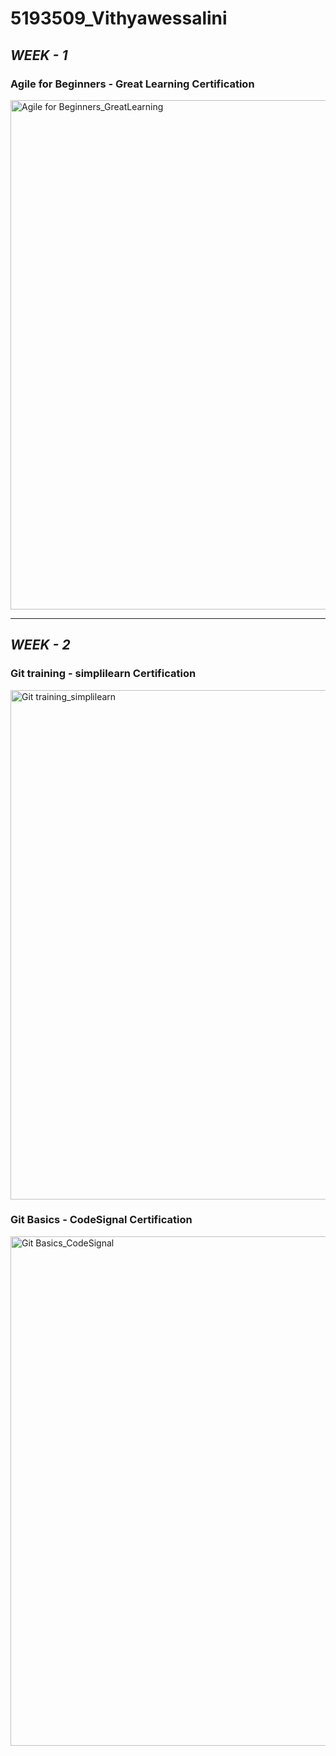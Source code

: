 # 5193509_Vithyawessalini
## ***WEEK - 1***

### **Agile for Beginners - Great Learning Certification**
<img width="1903" height="815" alt="Agile for Beginners_GreatLearning" src="https://github.com/user-attachments/assets/6c41a878-1add-4e13-99a6-bb261d2d8850" />

---

## ***WEEK - 2***

### **Git training - simplilearn Certification**
<img width="1903" height="815" alt="Git training_simplilearn" src="https://github.com/user-attachments/assets/611d469d-8a10-4dd6-be95-918231061bb1" />

### **Git Basics - CodeSignal Certification**
<img width="1903" height="815" alt="Git Basics_CodeSignal" src="https://github.com/user-attachments/assets/67850cc6-81ab-4f3a-a632-732c07414c32" />

